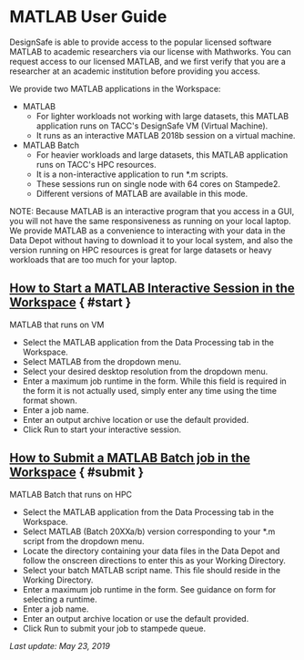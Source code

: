 # MATLAB User Guide

DesignSafe is able to provide access to the popular licensed software MATLAB to academic researchers via our license with Mathworks. You can request access to our licensed MATLAB, and we first verify that you are a researcher at an academic institution before providing you access.

We provide two MATLAB applications in the Workspace:

<ul>
	<li>MATLAB
	<ul>
		<li>For lighter workloads not working with large datasets, this MATLAB application runs on TACC's DesignSafe VM (Virtual Machine).</li>
		<li>It runs as an interactive MATLAB 2018b session on a virtual machine.</li>
	</ul>
	</li>
	<li>MATLAB Batch
	<ul>
		<li>For heavier workloads and large datasets, this MATLAB application runs on TACC's HPC resources.</li>
		<li>It is a non-interactive application to run &#42;.m scripts.</li>
		<li>These sessions run on single node with 64 cores on Stampede2.</li>
		<li>Different versions of MATLAB are available in this mode.</li>
	</ul>
	</li>
</ul>

NOTE: Because MATLAB is an interactive program that you access in a GUI, you will not have the same responsiveness as running on your local laptop. We provide MATLAB as a convenience to interacting with your data in the Data Depot without having to download it to your local system, and also the version running on HPC resources is great for large datasets or heavy workloads that are too much for your laptop.

## [How to Start a MATLAB Interactive Session in the Workspace](#start) { #start }

MATLAB that runs on VM

<ul>
	<li>Select the MATLAB application from the Data Processing tab in the Workspace.</li>
	<li>Select MATLAB from the dropdown menu.</li>
	<li>Select your desired desktop resolution from the dropdown menu.</li>
	<li>Enter a maximum job runtime in the form. While this field is required in the form it is not actually used, simply enter any time using the time format shown.</li>
	<li>Enter a job name.</li>
	<li>Enter an output archive location or use the default provided.</li>
	<li>Click Run to start your interactive session.</li>
</ul>

## [How to Submit a MATLAB Batch job in the Workspace](#submit) { #submit }

MATLAB Batch that runs on HPC

<ul>
	<li>Select the MATLAB application from the Data Processing tab in the Workspace.</li>
	<li>Select MATLAB (Batch 20XXa/b) version corresponding to your *.m script from the dropdown menu.</li>
	<li>Locate the directory containing your data files in the Data Depot and follow the onscreen directions to enter this as your Working Directory.</li>
	<li>Select your batch MATLAB script name. This file should reside in the Working Directory.</li>
	<li>Enter a maximum job runtime in the form. See guidance on form for selecting a runtime.</li>
	<li>Enter a job name.</li>
	<li>Enter an output archive location or use the default provided.</li>
	<li>Click Run to submit your job to stampede queue.</li>
</ul>

 
<em>Last update: May 23, 2019</em>

